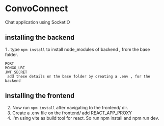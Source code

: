 # ConvoConnect
Chat application using SocketIO

## installing the backend

 1 . type ```npm install``` to install node_modules of backend , from the base folder. 
 
    PORT 
    MONGO_URI 
    JWT_SECRET
     add these details on the base folder by creating a .env , for the backend
 ## installing the frontend
 
 2. Now run ```npm install``` after navigating to the frontend/ dir. 
 3. Create a .env file on the frontend/ add REACT_APP_PROXY 
 4. I'm using vite as build tool for react. So run npm install and npm run dev.
 
